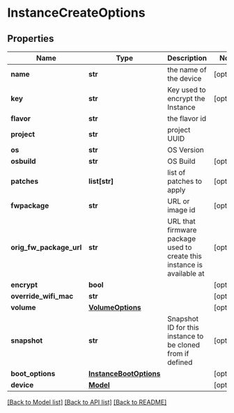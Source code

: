 # InstanceCreateOptions



## Properties
Name | Type | Description | Notes
------------ | ------------- | ------------- | -------------
**name** | **str** | the name of the device | [optional] 
**key** | **str** | Key used to encrypt the Instance | [optional] 
**flavor** | **str** | the flavor id | 
**project** | **str** | project UUID | 
**os** | **str** | OS Version | 
**osbuild** | **str** | OS Build | [optional] 
**patches** | **list[str]** | list of patches to apply | [optional] 
**fwpackage** | **str** | URL or image id | [optional] 
**orig_fw_package_url** | **str** | URL that firmware package used to create this instance is available at | [optional] 
**encrypt** | **bool** |  | [optional] 
**override_wifi_mac** | **str** |  | [optional] 
**volume** | [**VolumeOptions**](VolumeOptions.md) |  | [optional] 
**snapshot** | **str** | Snapshot ID for this instance to be cloned from if defined | [optional] 
**boot_options** | [**InstanceBootOptions**](InstanceBootOptions.md) |  | [optional] 
**device** | [**Model**](Model.md) |  | [optional] 

[[Back to Model list]](../README.md#documentation-for-models) [[Back to API list]](../README.md#documentation-for-api-endpoints) [[Back to README]](../README.md)


